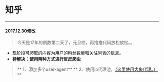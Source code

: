 # 知乎
- - -
#### 2017.12.30修改 
> 今天是17年的倒数第二天了，元旦哎，再撸撸代码放松放松。。

- 现阶段可爬取的内容为用户的粉丝数量和关注列表的信息。
- **待解决：使用两种方式进行反反爬虫**
> ** 1、添加多个user-agent**
> ** 2、使用ip代理池。<a href="http://www.daxiangdaili.com/">（这里使用大象代理。）</a>**